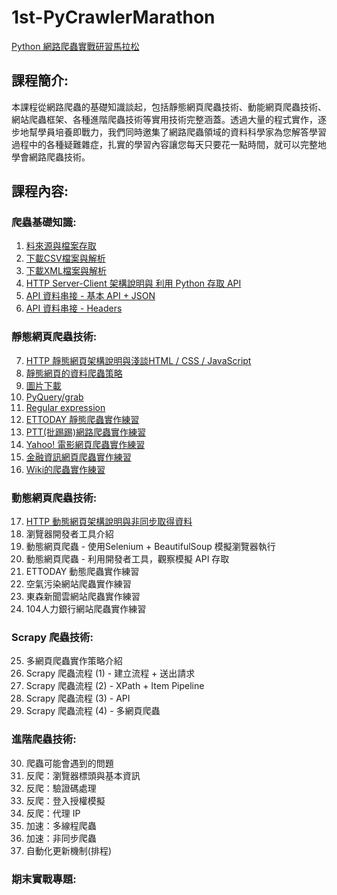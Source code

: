 # 1st-PyCrawlerMarathon  
[Python 網路爬蟲實戰研習馬拉松](https://pycrawler.cupoy.com/)
## 課程簡介:
本課程從網路爬蟲的基礎知識談起，包括靜態網頁爬蟲技術、動能網頁爬蟲技術、網站爬蟲框架、各種進階爬蟲技術等實用技術完整涵蓋。透過大量的程式實作，逐步地幫學員培養即戰力，我們同時邀集了網路爬蟲領域的資料科學家為您解答學習過程中的各種疑難雜症，扎實的學習內容讓您每天只要花一點時間，就可以完整地學會網路爬蟲技術。
## 課程內容:
### 爬蟲基礎知識:
1. [料來源與檔案存取](https://github.com/HaoZengTW/1st-PyCrawlerMarathon/tree/master/Homework/Day_01_%E8%B3%87%E6%96%99%E4%BE%86%E6%BA%90%E8%88%87%E6%AA%94%E6%A1%88%E5%AD%98%E5%8F%96)
2. [下載CSV檔案與解析](https://github.com/HaoZengTW/1st-PyCrawlerMarathon/tree/master/Homework/Day_02_%E4%B8%8B%E8%BC%89CSV%E6%AA%94%E6%A1%88%E8%88%87%E8%A7%A3%E6%9E%90)
3. [下載XML檔案與解析](https://github.com/HaoZengTW/1st-PyCrawlerMarathon/tree/master/Homework/Day_03_%E4%B8%8B%E8%BC%89XML%E6%AA%94%E6%A1%88%E8%88%87%E8%A7%A3%E6%9E%90)
4. [HTTP Server-Client 架構說明與 利用 Python 存取 API](https://github.com/HaoZengTW/1st-PyCrawlerMarathon/tree/master/Homework/Day_04_HTTP%20Server-Client%20%E6%9E%B6%E6%A7%8B%E8%AA%AA%E6%98%8E%E8%88%87%20%E5%88%A9%E7%94%A8%20Python%20%E5%AD%98%E5%8F%96%20API)
5. [API 資料串接 - 基本 API + JSON](https://github.com/HaoZengTW/1st-PyCrawlerMarathon/tree/master/Homework/Day_05_API%20%E8%B3%87%E6%96%99%E4%B8%B2%E6%8E%A5%20-%20%E5%9F%BA%E6%9C%AC%20API%20%2B%20JSON)
6. [API 資料串接 - Headers](https://github.com/HaoZengTW/1st-PyCrawlerMarathon/tree/master/Homework/Day_06_API%20%E8%B3%87%E6%96%99%E4%B8%B2%E6%8E%A5%20-%20Headers)
### 靜態網頁爬蟲技術:
7. [HTTP 靜態網頁架構說明與淺談HTML / CSS / JavaScript](https://github.com/HaoZengTW/1st-PyCrawlerMarathon/tree/master/Homework/Day_07_HTTP%20%E9%9D%9C%E6%85%8B%E7%B6%B2%E9%A0%81%E6%9E%B6%E6%A7%8B%E8%AA%AA%E6%98%8E%E8%88%87%E6%B7%BA%E8%AB%87HTML_CSS_JavaScript)
8. [靜態網頁的資料爬蟲策略](https://github.com/HaoZengTW/1st-PyCrawlerMarathon/tree/master/Homework/Day_08_%E9%9D%9C%E6%85%8B%E7%B6%B2%E9%A0%81%E7%9A%84%E8%B3%87%E6%96%99%E7%88%AC%E8%9F%B2%E7%AD%96%E7%95%A5)
9. [圖片下載](https://github.com/HaoZengTW/1st-PyCrawlerMarathon/tree/master/Homework/Day_09_%E5%9C%96%E7%89%87%E4%B8%8B%E8%BC%89)
10. [PyQuery/grab](https://github.com/HaoZengTW/1st-PyCrawlerMarathon/tree/master/Homework/Day_10_PyQuerygrab)
11. [Regular expression](https://github.com/HaoZengTW/1st-PyCrawlerMarathon/tree/master/Homework/Day_11_Regular%20expression)
12. [ETTODAY 靜態爬蟲實作練習](https://github.com/HaoZengTW/1st-PyCrawlerMarathon/tree/master/Homework/Day_12_ETTODAY%20%E9%9D%9C%E6%85%8B%E7%88%AC%E8%9F%B2%E5%AF%A6%E4%BD%9C%E7%B7%B4%E7%BF%92)
13. [PTT(批踢踢)網路爬蟲實作練習](https://github.com/HaoZengTW/1st-PyCrawlerMarathon/tree/master/Homework/Day_13_PTT(%E6%89%B9%E8%B8%A2%E8%B8%A2)%E7%B6%B2%E8%B7%AF%E7%88%AC%E8%9F%B2%E5%AF%A6%E4%BD%9C%E7%B7%B4%E7%BF%92)
14. [Yahoo! 電影網頁爬蟲實作練習](https://github.com/HaoZengTW/1st-PyCrawlerMarathon/tree/master/Homework/Day_14_Yahoo!%20%E9%9B%BB%E5%BD%B1%E7%B6%B2%E9%A0%81%E7%88%AC%E8%9F%B2%E5%AF%A6%E4%BD%9C%E7%B7%B4%E7%BF%92)
15. [金融資訊網頁爬蟲實作練習](https://github.com/HaoZengTW/1st-PyCrawlerMarathon/tree/master/Homework/Day_15_%E9%87%91%E8%9E%8D%E8%B3%87%E8%A8%8A%E7%B6%B2%E9%A0%81%E7%88%AC%E8%9F%B2%E5%AF%A6%E4%BD%9C%E7%B7%B4%E7%BF%92)
16. [Wiki的爬蟲實作練習](https://github.com/HaoZengTW/1st-PyCrawlerMarathon/tree/master/Homework/Day_16_Wiki%E7%9A%84%E7%88%AC%E8%9F%B2%E5%AF%A6%E4%BD%9C%E7%B7%B4%E7%BF%92)
### 動態網頁爬蟲技術:
17. [HTTP 動態網頁架構說明與非同步取得資料](https://github.com/HaoZengTW/1st-PyCrawlerMarathon/tree/master/Homework/Day_17_HTTP%20%E5%8B%95%E6%85%8B%E7%B6%B2%E9%A0%81%E6%9E%B6%E6%A7%8B%E8%AA%AA%E6%98%8E%E8%88%87%E9%9D%9E%E5%90%8C%E6%AD%A5%E5%8F%96%E5%BE%97%E8%B3%87%E6%96%99)
18. 瀏覽器開發者工具介紹
19. 動態網頁爬蟲 - 使用Selenium + BeautifulSoup 模擬瀏覽器執行
20. 動態網頁爬蟲 - 利用開發者工具，觀察模擬 API 存取
21. ETTODAY 動態爬蟲實作練習
22. 空氣污染網站爬蟲實作練習
23. 東森新聞雲網站爬蟲實作練習
24. 104人力銀行網站爬蟲實作練習
### Scrapy 爬蟲技術:
25. 多網頁爬蟲實作策略介紹
26. Scrapy 爬蟲流程 (1) - 建立流程 + 送出請求
27. Scrapy 爬蟲流程 (2) - XPath + Item Pipeline
28. Scrapy 爬蟲流程 (3) - API
29. Scrapy 爬蟲流程 (4) - 多網頁爬蟲
### 進階爬蟲技術:
30. 爬蟲可能會遇到的問題
31. 反爬：瀏覽器標頭與基本資訊
32. 反爬：驗證碼處理
33. 反爬：登入授權模擬
34. 反爬：代理 IP
35. 加速：多線程爬蟲
36. 加速：非同步爬蟲
37. 自動化更新機制(排程)
### 期末實戰專題:
